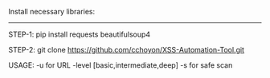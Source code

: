 Install necessary libraries:
___________________________

STEP-1: pip install requests beautifulsoup4

STEP-2: git clone https://github.com/cchoyon/XSS-Automation-Tool.git

USAGE:
-u for URL 
-level [basic,intermediate,deep]
-s for safe scan  
